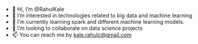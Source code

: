 - 👋 Hi, I’m @RahulKale
- 👀 I’m interested in technologies related to big data and machine learning
- 🌱 I’m currently learning spark and different machine learning models.
- 💞️ I’m looking to collaborate on data science projects
- 📫 You can reach me by kale.rahulc@gmail.com

<!---
RahulKale31/RahulKale31 is a ✨ special ✨ repository because its `README.md` (this file) appears on your GitHub profile.
You can click the Preview link to take a look at your changes.
--->

